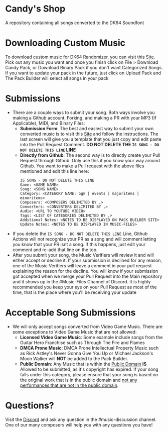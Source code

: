 # Candy's Shop
A repository containing all songs converted to the DK64 Soundfont
# Downloading Custom Music
To download custom music for DK64 Randomizer, you can visit this [Site](https://theballaam96.github.io/pack_builder). Pick out any music you want and once you finish click on File > Download Candy Pack, or Download Binary Pack if you don't want Categorized Songs. If you want to update your pack in the future, just click on Upload Pack and The Pack Builder will select all songs in your pack
# Submissions
- There are a couple ways to submit your song. Both ways involve you making a Github account, Forking, and making a PR with your MP3 (If Applicable), MIDI, and Binary Files:
    - **Submission Form**:  The best and easiest way to submit your own converted music is to visit this [Site](https://script.google.com/macros/s/AKfycbwetNkcuX68j1hSMt0U2F_xmTHFe3hQp6my3cnHXwxICMJVt5NTyD8_aYcrMqEuSwuyfQ/exec) and follow the instructions. The last screen will give you a template that you just copy and edit paste into the Pull Request Comment. **DO NOT DELETE THE `IS SONG - DO NOT DELETE THIS LINE` LINE** 
    - **Directly from Github**: The second way is to directly create your Pull Request through Github. Only use this if you know your way around Github. You want to make a Pull request with the above files mentioned and edit this line here:
        ```
        IS SONG - DO NOT DELETE THIS LINE
        Game: <GAME NAME>
        Song: <SONG NAME>
        Category: <CATEGORY NAME: bgm | events | majoritems | minoritems>
        Composers: <COMPOSERS DELIMITED BY ,>
        Converters: <CONVERTERS DELIMITED BY ,>
        Audio: <URL TO YOUTUBE VIDEO>
        Tags: <LIST OF CATEGORIES DELIMITED BY ,>
        Additional Notes: <NOTES TO BE DISPLAYED ON PACK BUILDER SITE>
        Update Notes: <NOTES TO BE DISPLAYED IN MUSIC-FILES>
        ```
- If you delete the `IS SONG - DO NOT DELETE THIS LINE` Line, Github Actions will not recognize your PR as a song and will comment letting you know that your PR isnt a song. If this happens, just edit your comment and re-add that line on the top.
- After you submit your song, the Music Verifiers will review it and will either accept or decline it. If your submission is declined for any reason, one of the Music Verifiers will leave a comment in your pull request explaining the reason for the decline. You will know if your submission got accepted when we merge your Pull Request into the Main repository and it shows up in the #Music-Files Channel of Discord. It is highly recommended you keep your eye on your Pull Request as most of the time, that is the place where you'll be receiving your update
# Acceptable Song Submissions
- We will only accept songs converted from Video Game Music. There are some exceptions to Video Game Music that are not allowed:
   - **Licensed Video Game Music**: Some example include songs from the Guitar Hero Franchise such as Through The Fire and Flames
   - **DMCA Prone Music**: DMCA Prone Intellectual Property Music such as Rick Astley's Never Gonna Give You Up or Michael Jackson's Moon Walker will **NOT** be added to the Pack Builder.
   - **Public Domain**: Any Music that is within the [Public Domain](https://en.wikipedia.org/wiki/Public_domain) **IS** Allowed to be submitted, as it's copyright has expired. If your song falls under this category, please ensure that your song is based on the original work that is in the public domain and [not any performances that are not in the public domain](https://www.youtube.com/watch?v=1Jwo5qc78QU&t=220s).
# Questions?
Visit the [Discord](https://discord.dk64randomizer.com) and ask any question in the #music-discussion channel. One of our many composers will help you with any questions you have!